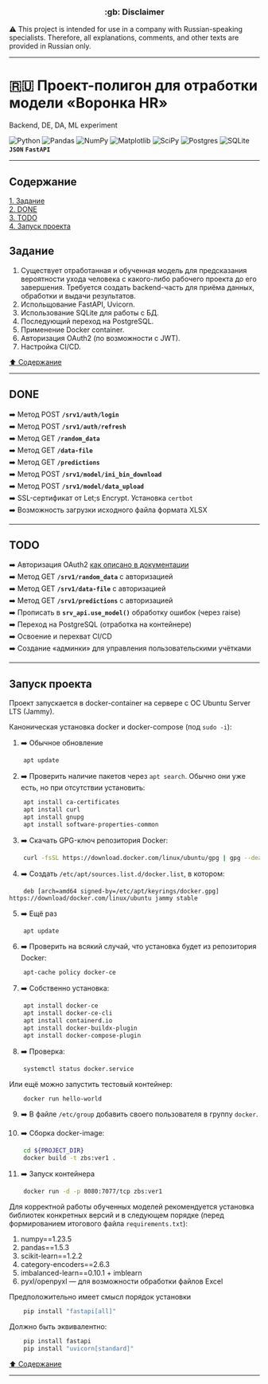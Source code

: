 <h3 align="center">:gb: Disclaimer</h3>

:warning: This project is intended for use in a company with Russian-speaking
specialists. Therefore, all explanations, comments, and other texts are provided
in Russian only.

----

# :ru: Проект-полигон для отработки модели &laquo;Воронка HR&raquo; #
Backend, DE, DA, ML experiment

![Python](https://img.shields.io/badge/python-3670A0?style=plastic&logo=python&logoColor=ffdd54)
![Pandas](https://img.shields.io/badge/pandas-%23150458.svg?style=plastic&logo=pandas&logoColor=white)
![NumPy](https://img.shields.io/badge/numpy-%23013243.svg?style=plastic&logo=numpy&logoColor=white)
![Matplotlib](https://img.shields.io/badge/Matplotlib-%23ffffff.svg?style=plastic&logo=Matplotlib&logoColor=black)
![SciPy](https://img.shields.io/badge/SciPy-%230C55A5.svg?style=plastic&logo=scipy&logoColor=%white)
![Postgres](https://img.shields.io/badge/postgres-%23316192.svg?style=plastic&logo=postgresql&logoColor=white)
![SQLite](https://img.shields.io/badge/sqlite-%2307405e.svg?style=plastic&logo=sqlite&logoColor=white)
**`JSON`**
**`FastAPI`**

----

## Содержание ##

[1. Задание](#задание)    
[2. DONE](#done)    
[3. TODO](#todo)    
[4. Запуск проекта](#запуск-проекта)    

## Задание ##

1. Существует отработанная и обученная модель для предсказания вероятности ухода
человека с какого-либо рабочего проекта до его завершения. Требуется создать
backend-часть для приёма данных, обработки и выдачи результатов.
2. Испольщование FastAPI, Uvicorn.
3. Использование SQLite для работы с БД.
4. Последующий переход на PostgreSQL.
5. Применение Docker container.
6. Авторизация OAuth2 (по возможности с JWT).
7. Настройка CI/CD.

[:arrow_up: Содержание](#содержание)

----

## DONE ##

:arrow_right: Метод POST **`/srv1/auth/login`**    
:arrow_right: Метод POST **`/srv1/auth/refresh`**    
:arrow_right: Метод GET **`/random_data`**    
:arrow_right: Метод GET **`/data-file`**    
:arrow_right: Метод GET **`/predictions`**    
:arrow_right: Метод POST **`/srv1/model/ini_bin_download`**    
:arrow_right: Метод POST **`/srv1/model/data_upload`**    
:arrow_right: SSL-сертификат от Let;s Encrypt. Установка `certbot`    
:arrow_right: Возможность загрузки исходного файла формата XLSX    

----

## TODO ##

:arrow_right: Авторизация OAuth2 [как описано в документации](https://fastapi.tiangolo.com/ru/tutorial/security/first-steps/)    
:arrow_right: Метод GET **`/srv1/random_data`** с авторизацией    
:arrow_right: Метод GET **`/srv1/data-file`** с авторизацией    
:arrow_right: Метод GET **`/srv1/predictions`** с авторизацией    
:arrow_right: Прописать в **`srv_api.use_model()`** обработку ошибок (через raise)    
:arrow_right: Переход на PostgreSQL (отработка на контейнере)    
:arrow_right: Освоение и перехват CI/CD    
:arrow_right: Создание &laquo;админки&raquo; для управления пользовательскими учётками    

----

## Запуск проекта ##

Проект запускается в docker-container на сервере с ОС Ubuntu Server LTS (Jammy).

Каноническая установка docker и docker-compose (под `sudo -i`):

1. :arrow_right: Обычное обновление

```bash
    apt update
```

2. :arrow_right: Проверить наличие пакетов через `apt search`. Обычно они уже
есть, но при отсутствии установить:

```bash
    apt install ca-certificates
    apt install curl
    apt install gnupg
    apt install software-properties-common
```

3. :arrow_right: Скачать GPG-ключ репозитория Docker:

```bash
    curl -fsSL https://download.docker.com/linux/ubuntu/gpg | gpg --dearmor -o /etc/apt/keyrings/docker.gpg
```

4. :arrow_right: Создать `/etc/apt/sources.list.d/docker.list`, в котором:

```text
    deb [arch=amd64 signed-by=/etc/apt/keyrings/docker.gpg] https://download/docker.com/linux/ubuntu jammy stable
```

5. :arrow_right: Ещё раз

```bash
    apt update
```

6. :arrow_right: Проверить на всякий случай, что установка будет из репозитория Docker:

```bash
    apt-cache policy docker-ce
```

7. :arrow_right: Собственно установка:

```bash
    apt install docker-ce
    apt install docker-ce-cli
    apt install containerd.io
    apt install docker-buildx-plugin
    apt install docker-compose-plugin
```

8. :arrow_right: Проверка:

```bash
    systemctl status docker.service
```

Или ещё можно запустить тестовый контейнер:

```bash
    docker run hello-world
```

9. :arrow_right: В файле `/etc/group` добавить своего пользователя в группу `docker`.

10. :arrow_right: Сборка docker-image:

```bash
    cd ${PROJECT_DIR}
    docker build -t zbs:ver1 .
```

11. :arrow_right: Запуск контейнера

```bash
    docker run -d -p 8080:7077/tcp zbs:ver1
```

Для корректной работы обученных моделей рекомендуется установка библиотек
конкретных версий и в следующем порядке (перед формированием итогового файла
`requirements.txt`):

1. numpy==1.23.5
2. pandas==1.5.3
3. scikit-learn==1.2.2
4. category-encoders==2.6.3
5. imbalanced-learn==0.10.1 + imblearn
6. pyxl/openpyxl&nbsp;&mdash; для возможности обработки файлов Excel

Предположительно имеет смысл порядок установки

```bash
    pip install "fastapi[all]"
```

Должно быть эквивалентно:

```bash
    pip install fastapi
    pip install "uvicorn[standard]"
```

[:arrow_up: Содержание](#содержание)

----
